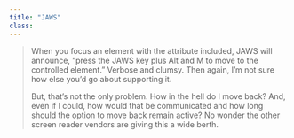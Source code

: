 ```yaml
---
title: "JAWS"
class:
---
```

> When you focus an element with the attribute included, JAWS will announce, “press the JAWS key plus Alt and M to move to the controlled element.” Verbose and clumsy. Then again, I’m not sure how else you’d go about supporting it.
>
> But, that’s not the only problem. How in the hell do I move back? And, even if I could, how would that be communicated and how long should the option to move back remain active? No wonder the other screen reader vendors are giving this a wide berth.